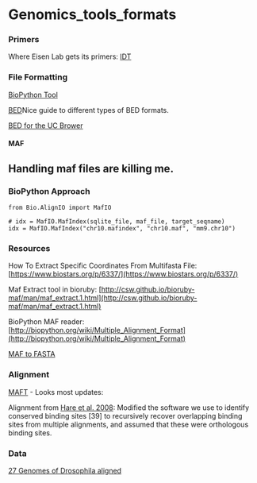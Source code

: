 # Genomics_tools_formats

### Primers

Where Eisen Lab gets its primers: [IDT](https://www.idtdna.com/site)

### File Formatting


[BioPython Tool](http://biopython.org/wiki/Multiple_Alignment_Format)

[BED](http://mendel.iontorrent.com/ion-docs/BED-File-Formats-and-Examples_64062608.html#BEDFileFormatsandExamples-3-columnTargetRegionsBEDFileFormat)Nice guide to different types of BED formats.

[BED for the UC Brower](http://genome.ucsc.edu/goldenPath/help/customTrack.html)

#### MAF

## Handling maf files are killing me.
### BioPython Approach

    from Bio.AlignIO import MafIO
 
    # idx = MafIO.MafIndex(sqlite_file, maf_file, target_seqname)
    idx = MafIO.MafIndex("chr10.mafindex", "chr10.maf", "mm9.chr10")

### Resources

How To Extract Specific Coordinates From Multifasta File: [https://www.biostars.org/p/6337/](https://www.biostars.org/p/6337/)

Maf Extract tool in bioruby: [http://csw.github.io/bioruby-maf/man/maf_extract.1.html](http://csw.github.io/bioruby-maf/man/maf_extract.1.html)

BioPython MAF reader: [http://biopython.org/wiki/Multiple_Alignment_Format](http://biopython.org/wiki/Multiple_Alignment_Format)

[MAF to FASTA](https://bitbucket.org/galaxy/galaxy-central/src/default/tools/maf/interval_maf_to_merged_fasta.py?fileviewer=file-view-default)

### Alignment

[MAFT](http://mafft.cbrc.jp/alignment/server/) - Looks most updates: 

Alignment from [Hare et al. 2008](http://journals.plos.org/ploscompbiol/article?id=10.1371/journal.pcbi.0020130): Modified the software we use to identify conserved binding sites [39] to recursively recover overlapping binding sites from multiple alignments, and assumed that these were orthologous binding sites.


### Data

[27 Genomes of Drosophila aligned](http://genome.ucsc.edu/cgi-bin/hgGateway?hgsid=476694991_Wf8IeL8fZYaJpMvHD9xnx3hDu15T)